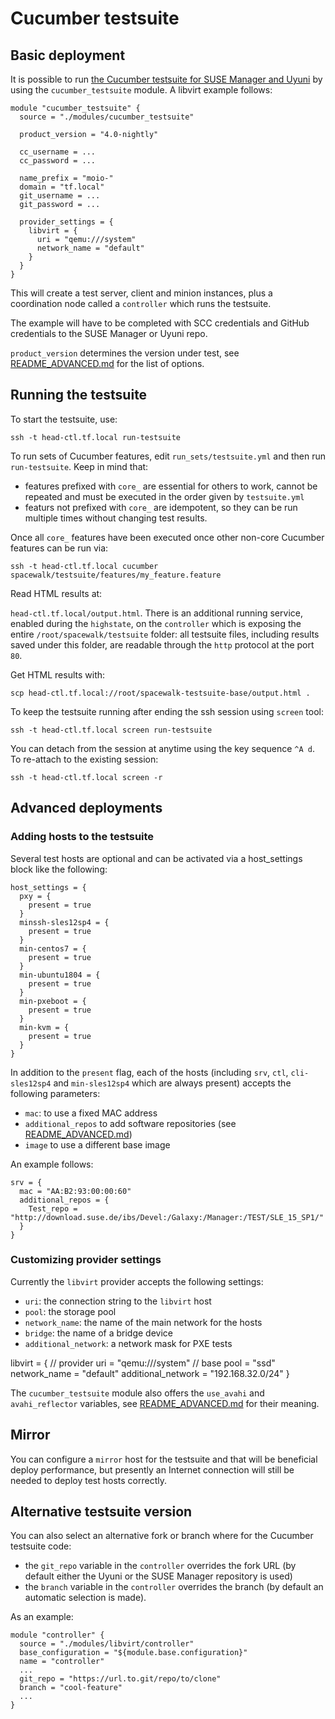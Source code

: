 # Cucumber testsuite

## Basic deployment

It is possible to run [the Cucumber testsuite for SUSE Manager and Uyuni](https://github.com/uyuni-project/uyuni/tree/master/testsuite) by using the `cucumber_testsuite` module. A libvirt example follows:

```hcl
module "cucumber_testsuite" {
  source = "./modules/cucumber_testsuite"

  product_version = "4.0-nightly"

  cc_username = ...
  cc_password = ...

  name_prefix = "moio-"
  domain = "tf.local"
  git_username = ...
  git_password = ...

  provider_settings = {
    libvirt = {
      uri = "qemu:///system"
      network_name = "default"
    }
  }
}
```

This will create a test server, client and minion instances, plus a coordination node called a `controller` which runs the testsuite.

The example will have to be completed with SCC credentials and GitHub credentials to the SUSE Manager or Uyuni repo.

`product_version` determines the version under test, see [README_ADVANCED.md](README_ADVANCED.md) for the list of options.

## Running the testsuite

To start the testsuite, use:

```
ssh -t head-ctl.tf.local run-testsuite
```

To run sets of Cucumber features, edit `run_sets/testsuite.yml` and then run `run-testsuite`. Keep in mind that:
 - features prefixed with `core_` are essential for others to work, cannot be repeated and must be executed in the order given by `testsuite.yml`
 - featurs not prefixed with `core_` are idempotent, so they can be run multiple times without changing test results.

Once all `core_` features have been executed once other non-core Cucumber features can be run via:
```
ssh -t head-ctl.tf.local cucumber spacewalk/testsuite/features/my_feature.feature
```

Read HTML results at:

 `head-ctl.tf.local/output.html`. There is an additional running service, enabled during the `highstate`, on the `controller` which is exposing the entire `/root/spacewalk/testsuite` folder: all testsuite files, including results saved under this folder, are readable through the `http` protocol at the port `80`.

Get HTML results with:
```
scp head-ctl.tf.local://root/spacewalk-testsuite-base/output.html .
```

To keep the testsuite running after ending the ssh session using `screen` tool:
```
ssh -t head-ctl.tf.local screen run-testsuite
```

You can detach from the session at anytime using the key sequence `^A d`. To re-attach to the existing session:
```
ssh -t head-ctl.tf.local screen -r
```

## Advanced deployments

### Adding hosts to the testsuite

Several test hosts are optional and can be activated via a host_settings block like the following:

```hcl
host_settings = {
  pxy = {
    present = true
  }
  minssh-sles12sp4 = {
    present = true
  }
  min-centos7 = {
    present = true
  }
  min-ubuntu1804 = {
    present = true
  }
  min-pxeboot = {
    present = true
  }
  min-kvm = {
    present = true
  }
}
```

In addition to the `present` flag, each of the hosts (including `srv`, `ctl`, `cli-sles12sp4` and `min-sles12sp4` which are always present) accepts the following parameters:
 - `mac`: to use a fixed MAC address
 - `additional_repos` to add software repositories (see [README_ADVANCED.md](README_ADVANCED.md))
 - `image` to use a different base image

An example follows:

```hcl
srv = {
  mac = "AA:B2:93:00:00:60"
  additional_repos = {
    Test_repo = "http://download.suse.de/ibs/Devel:/Galaxy:/Manager:/TEST/SLE_15_SP1/"
  }
}
````

### Customizing provider settings

Currently the `libvirt` provider accepts the following settings:

 - `uri`: the connection string to the `libvirt` host
 - `pool`: the storage pool
 - `network_name`: the name of the main network for the hosts
 - `bridge`: the name of a bridge device
 - `additional_network`: a network mask for PXE tests

libvirt = {
  // provider
  uri = "qemu:///system"
  // base
  pool               = "ssd"
  network_name       = "default"
  additional_network = "192.168.32.0/24"
}

The `cucumber_testsuite` module also offers the `use_avahi` and `avahi_reflector` variables, see [README_ADVANCED.md](README_ADVANCED.md) for their meaning.

## Mirror

You can configure a `mirror` host for the testsuite and that will be beneficial deploy performance, but presently an Internet connection will still be needed to deploy test hosts correctly.

## Alternative testsuite version

You can also select an alternative fork or branch where for the Cucumber testsuite code:
 - the `git_repo` variable in the `controller` overrides the fork URL (by default either the Uyuni or the SUSE Manager repository is used)
 - the `branch` variable in the `controller` overrides the branch (by default an automatic selection is made).

As an example:

```hcl
module "controller" {
  source = "./modules/libvirt/controller"
  base_configuration = "${module.base.configuration}"
  name = "controller"
  ...
  git_repo = "https://url.to.git/repo/to/clone"
  branch = "cool-feature"
  ...
}
```
